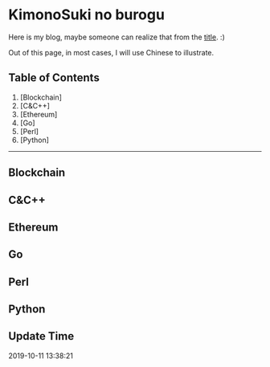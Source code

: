 # KimonoSuki no burogu

Here is my blog, maybe someone can realize that from the [title](#KimonoSuki-no-burogu). :)

Out of this page, in most cases, I will use Chinese to illustrate.

## Table of Contents

1. [Blockchain]
1. [C&C++]
1. [Ethereum]
1. [Go]
1. [Perl]
1. [Python]

---

## Blockchain

## C&C++

## Ethereum

## Go

## Perl

## Python

## Update Time
2019-10-11 13:38:21